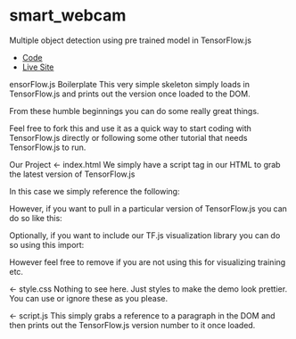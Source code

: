 # smart_webcam
Multiple object detection using pre trained model in TensorFlow.js

- [Code](https://glitch.com/edit/#!/patch-sparkly-force)
- [Live Site](https://patch-sparkly-force.glitch.me)


ensorFlow.js Boilerplate
This very simple skeleton simply loads in TensorFlow.js and prints out the version once loaded to the DOM.

From these humble beginnings you can do some really great things.

Feel free to fork this and use it as a quick way to start coding with TensorFlow.js directly or following some other tutorial that needs TensorFlow.js to run.

Our Project
← index.html
We simply have a script tag in our HTML to grab the latest version of TensorFlow.js

In this case we simply reference the following:

<script src="https://cdn.jsdelivr.net/npm/@tensorflow/tfjs/dist/tf.min.js" type="text/javascript"></script>
However, if you want to pull in a particular version of TensorFlow.js you can do so like this:

<script src="https://cdn.jsdelivr.net/npm/@tensorflow/tfjs@1.4.0/dist/tf.min.js" type="text/javascript"></script>
Optionally, if you want to include our TF.js visualization library you can do so using this import:

<script src="https://cdn.jsdelivr.net/npm/@tensorflow/tfjs-vis/dist/tfjs-vis.umd.min.js" type="text/javascript"></script>
However feel free to remove if you are not using this for visualizing training etc.

← style.css
Nothing to see here. Just styles to make the demo look prettier. You can use or ignore these as you please.

← script.js
This simply grabs a reference to a paragraph in the DOM and then prints out the TensorFlow.js version number to it once loaded.
